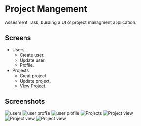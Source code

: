 # Project Mangement

Assesment Task, building a UI of project managment application.

## Screens
* Users.
  * Create user.
  * Update user.
  * Profile.
* Projects
  * Creat project.
  * Update project.
  * View Project.

## Screenshots
![users](https://github.com/omurdos/assessment_one/blob/master/screenshots/users.png)
![user profile](https://github.com/omurdos/assessment_one/blob/master/screenshots/user%20profile%201.png)
![user profile](https://github.com/omurdos/assessment_one/blob/master/screenshots/user%20profile%202.png)
![Projects](https://github.com/omurdos/assessment_one/blob/master/screenshots/projects.png)
![Project view](https://github.com/omurdos/assessment_one/blob/master/screenshots/project%20view%201.png)
![Project view](https://github.com/omurdos/assessment_one/blob/master/screenshots/project%20view%202.png)
![Project view](https://github.com/omurdos/assessment_one/blob/master/screenshots/Project%20view%203.png)